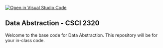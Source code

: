 [![Open in Visual Studio Code](https://classroom.github.com/assets/open-in-vscode-718a45dd9cf7e7f842a935f5ebbe5719a5e09af4491e668f4dbf3b35d5cca122.svg)](https://classroom.github.com/online_ide?assignment_repo_id=11614527&assignment_repo_type=AssignmentRepo)
## Data Abstraction - CSCI 2320

Welcome to the base code for Data Abstraction. This repository will be for your in-class code.